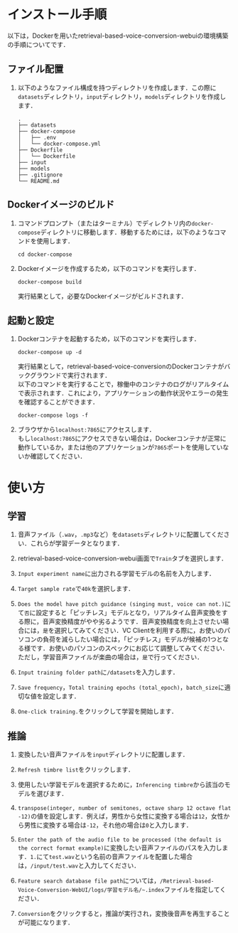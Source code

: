 # インストール手順

以下は，Dockerを用いたretrieval-based-voice-conversion-webuiの環境構築の手順についてです．

## ファイル配置
1. 以下のようなファイル構成を持つディレクトリを作成します．この際に`datasets`ディレクトリ，`input`ディレクトリ，`models`ディレクトリを作成します．
    ```
    .
    ├── datasets
    ├── docker-compose
    │   ├── .env
    │   └── docker-compose.yml
    ├── Dockerfile
    │   └── Dockerfile
    ├── input
    ├── models
    ├── .gitignore
    └── README.md
    ```

## Dockerイメージのビルド

1. コマンドプロンプト（またはターミナル）でディレクトリ内の`docker-compose`ディレクトリに移動します．移動するためには，以下のようなコマンドを使用します．
    ```
    cd docker-compose
    ```

2. Dockerイメージを作成するため，以下のコマンドを実行します．
    ```
    docker-compose build
    ```
    実行結果として，必要なDockerイメージがビルドされます．

## 起動と設定
1. Dockerコンテナを起動するため，以下のコマンドを実行します．
    ```
    docker-compose up -d
    ```
    実行結果として，retrieval-based-voice-conversionのDockerコンテナがバックグラウンドで実行されます．<br>
    以下のコマンドを実行することで，稼働中のコンテナのログがリアルタイムで表示されます．これにより，アプリケーションの動作状況やエラーの発生を確認することができます．
    ```
    docker-compose logs -f
    ```

2. ブラウザから`localhost:7865`にアクセスします．<br>
もし`localhost:7865`にアクセスできない場合は，Dockerコンテナが正常に動作しているか，または他のアプリケーションが`7865`ポートを使用していないか確認してください．


# 使い方

## 学習
1. 音声ファイル（`.wav`，`.mp3`など）を`datasets`ディレクトリに配置してください．これらが学習データとなります．

2. retrieval-based-voice-conversion-webui画面で`Train`タブを選択します．

3. `Input experiment name`に出力される学習モデルの名前を入力します．

4. `Target sample rate`で`40k`を選択します．

5. `Does the model have pitch guidance (singing must, voice can not.)`にて`否`に設定すると「ピッチレス」モデルとなり，リアルタイム音声変換をする際に，音声変換精度がやや劣るようです．音声変換精度を向上させたい場合には，`是`を選択してみてください．VC Clientを利用する際に，お使いのパソコンの負荷を減らしたい場合には，「ピッチレス」モデルが候補の1つとなる様です．お使いのパソコンのスペックにお応じて調整してみてください．<br>
ただし，学習音声ファイルが楽曲の場合は，`是`で行ってください．

6. `Input training folder path`に`/datasets`を入力します．

7. `Save frequency`，`Total training epochs (total_epoch)`，`batch_size`に適切な値を設定します．

8. `One-click training.`をクリックして学習を開始します．

## 推論
1.  変換したい音声ファイルを`input`ディレクトリに配置します．

2. `Refresh timbre list`をクリックします．

3. 使用したい学習モデルを選択するために，`Inferencing timbre`から該当のモデルを選びます．

4. `transpose(integer, number of semitones, octave sharp 12 octave flat -12)`の値を設定します．例えば，男性から女性に変換する場合は`12`，女性から男性に変換する場合は`-12`，それ他の場合は`0`と入力します．

5. `Enter the path of the audio file to be processed (the default is the correct format example)`に変換したい音声ファイルのパスを入力します．`1.`にて`test.wav`という名前の音声ファイルを配置した場合は，`/input/test.wav`と入力してください．

6. `Feature search database file path`については，`/Retrieval-based-Voice-Conversion-WebUI/logs/学習モデル名/~.index`ファイルを指定してください．

7. `Conversion`をクリックすると，推論が実行され，変換後音声を再生することが可能になります．